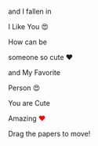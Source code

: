 <!DOCTYPE html>
<html lang="en" >
<head>
  <meta charset="UTF-8">
  <title>CodePen - Drag Papers ❤️</title>
  <link rel='stylesheet' href='https://fonts.googleapis.com/css2?family=Short+Stack&amp;family=Homemade+Apple&amp;display=swap'><link rel="stylesheet" href="./style.css">

</head>
<body>
<!-- partial:index.partial.html -->
<!-- A pen by Developer Rahul  -->
<div class="paper heart">

</div>

  
<div class="paper image">
  <p> and I fallen in</p>
    <p>I Like You 😍 </p>
   

<div class="paper image">
  <p</p>
  
<div class="paper image">
  <p>How can be </p>
   <p> someone so cute ❤️ </p>

  

<div class="paper red">
<p class="p1"> and My Favorite</p>
<p class="p2">Person 😍</p>
</div>

<div class="paper">
<p class="p1">You are Cute </p>
  <p class="p1">Amazing <span style="color: red !important;">❤️</span></p>
</div>

<div class="paper">
<p class="p1">Drag the papers to move!</p>
</div>
<!-- partial -->
  <script  src="./script.js"></script>

</body>
</html>
